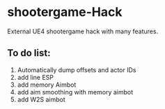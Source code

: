 # shootergame-Hack
External UE4 shootergame hack with many features.

## To do list:
1. Automatically dump offsets and actor IDs
2. add line ESP
3. add memory Aimbot
4. add aim smoothing with memory aimbot
5. add W2S aimbot
